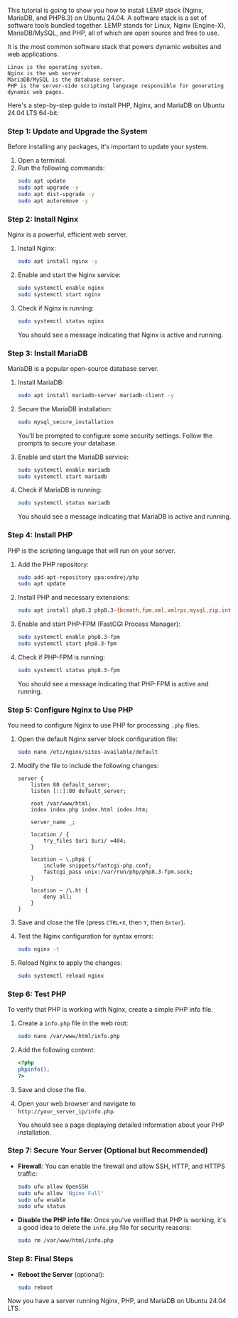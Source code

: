This tutorial is going to show you how to install LEMP stack (Nginx, MariaDB, and PHP8.3) on Ubuntu 24.04. A software stack is a set of software tools bundled together. LEMP stands for Linux, Nginx (Engine-X), MariaDB/MySQL, and PHP, all of which are open source and free to use.

It is the most common software stack that powers dynamic websites and web applications.

    Linux is the operating system.
    Nginx is the web server.
    MariaDB/MySQL is the database server.
    PHP is the server-side scripting language responsible for generating dynamic web pages.

Here's a step-by-step guide to install PHP, Nginx, and MariaDB on Ubuntu 24.04 LTS 64-bit:

### Step 1: Update and Upgrade the System
Before installing any packages, it's important to update your system.

1. Open a terminal.
2. Run the following commands:
   ```bash
   sudo apt update
   sudo apt upgrade -y
   sudo apt dist-upgrade -y
   sudo apt autoremove -y
   ```

### Step 2: Install Nginx
Nginx is a powerful, efficient web server.

1. Install Nginx:
   ```bash
   sudo apt install nginx -y
   ```

2. Enable and start the Nginx service:
   ```bash
   sudo systemctl enable nginx
   sudo systemctl start nginx
   ```

3. Check if Nginx is running:
   ```bash
   sudo systemctl status nginx
   ```
   You should see a message indicating that Nginx is active and running.

### Step 3: Install MariaDB
MariaDB is a popular open-source database server.

1. Install MariaDB:
   ```bash
   sudo apt install mariadb-server mariadb-client -y
   ```

2. Secure the MariaDB installation:
   ```bash
   sudo mysql_secure_installation
   ```
   You'll be prompted to configure some security settings. Follow the prompts to secure your database.

3. Enable and start the MariaDB service:
   ```bash
   sudo systemctl enable mariadb
   sudo systemctl start mariadb
   ```

4. Check if MariaDB is running:
   ```bash
   sudo systemctl status mariadb
   ```
   You should see a message indicating that MariaDB is active and running.

### Step 4: Install PHP
PHP is the scripting language that will run on your server.

1. Add the PHP repository:
   ```bash
   sudo add-apt-repository ppa:ondrej/php
   sudo apt update
   ```

2. Install PHP and necessary extensions:
   ```bash
   sudo apt install php8.3 php8.3-{bcmath,fpm,xml,xmlrpc,mysql,zip,intl,ldap,gd,cli,bz2,curl,mbstring,pgsql,opcache,soap,cgi} -y
   ```

3. Enable and start PHP-FPM (FastCGI Process Manager):
   ```bash
   sudo systemctl enable php8.3-fpm
   sudo systemctl start php8.3-fpm
   ```

4. Check if PHP-FPM is running:
   ```bash
   sudo systemctl status php8.3-fpm
   ```
   You should see a message indicating that PHP-FPM is active and running.

### Step 5: Configure Nginx to Use PHP
You need to configure Nginx to use PHP for processing `.php` files.

1. Open the default Nginx server block configuration file:
   ```bash
   sudo nano /etc/nginx/sites-available/default
   ```

2. Modify the file to include the following changes:
   ```nginx
   server {
       listen 80 default_server;
       listen [::]:80 default_server;

       root /var/www/html;
       index index.php index.html index.htm;

       server_name _;

       location / {
           try_files $uri $uri/ =404;
       }

       location ~ \.php$ {
           include snippets/fastcgi-php.conf;
           fastcgi_pass unix:/var/run/php/php8.3-fpm.sock;
       }

       location ~ /\.ht {
           deny all;
       }
   }
   ```

3. Save and close the file (press `CTRL+X`, then `Y`, then `Enter`).

4. Test the Nginx configuration for syntax errors:
   ```bash
   sudo nginx -t
   ```

5. Reload Nginx to apply the changes:
   ```bash
   sudo systemctl reload nginx
   ```

### Step 6: Test PHP
To verify that PHP is working with Nginx, create a simple PHP info file.

1. Create a `info.php` file in the web root:
   ```bash
   sudo nano /var/www/html/info.php
   ```

2. Add the following content:
   ```php
   <?php
   phpinfo();
   ?>
   ```

3. Save and close the file.

4. Open your web browser and navigate to `http://your_server_ip/info.php`.

   You should see a page displaying detailed information about your PHP installation.

### Step 7: Secure Your Server (Optional but Recommended)
- **Firewall**: You can enable the firewall and allow SSH, HTTP, and HTTPS traffic:
  ```bash
  sudo ufw allow OpenSSH
  sudo ufw allow 'Nginx Full'
  sudo ufw enable
  sudo ufw status
  ```
- **Disable the PHP info file**: Once you've verified that PHP is working, it's a good idea to delete the `info.php` file for security reasons:
  ```bash
  sudo rm /var/www/html/info.php
  ```

### Step 8: Final Steps
- **Reboot the Server** (optional):
  ```bash
  sudo reboot
  ```

Now you have a server running Nginx, PHP, and MariaDB on Ubuntu 24.04 LTS.
